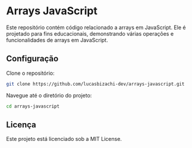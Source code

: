 # Arrays JavaScript

Este repositório contém código relacionado a arrays em JavaScript. Ele é projetado para fins educacionais, demonstrando várias operações e funcionalidades de arrays em JavaScript.

## Configuração
Clone o repositório:
```bash
git clone https://github.com/lucasbizachi-dev/arrays-javascript.git
```
Navegue até o diretório do projeto:
```bash
cd arrays-javascript
```
## Licença
Este projeto está licenciado sob a MIT License.
